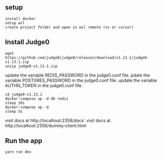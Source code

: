 
## setup

```
install docker
setup wsl
create project folder and open in wsl remote (vs or cursor)
```

## Install Judge0

```
wget https://github.com/judge0/judge0/releases/download/v1.13.1/judge0-v1.13.1.zip
unzip judge0-v1.13.1.zip
```


update the variable REDIS_PASSWORD in the judge0.conf file.
pdate the variable POSTGRES_PASSWORD in the judge0.conf file.
update the variable AUTHN_TOKEN in the judge0.conf file.

```
cd judge0-v1.13.1
docker-compose up -d db redis
sleep 10s
docker-compose up -d
sleep 5s
```
visit docs at http://localhost:2358/docs`
visit docs at http://localhost:2358/dummy-client.html

## Run the app

```
yarn run dev
```